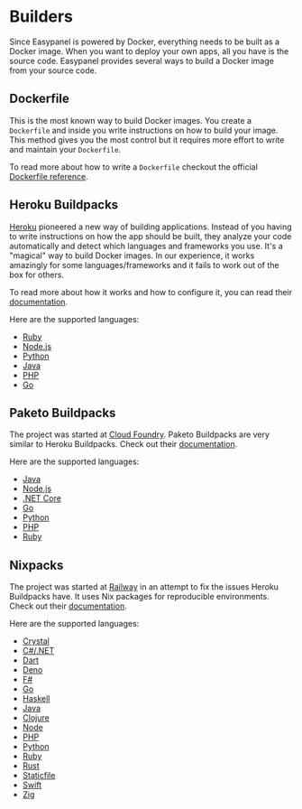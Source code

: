 # Builders

Since Easypanel is powered by Docker, everything needs to be built as a Docker image. When you want to deploy your own apps, all you have is the source code. Easypanel provides several ways to build a Docker image from your source code.

## Dockerfile

This is the most known way to build Docker images. You create a `Dockerfile` and inside you write instructions on how to build your image. This method gives you the most control but it requires more effort to write and maintain your `Dockerfile`.

To read more about how to write a `Dockerfile` checkout the official [Dockerfile reference](https://docs.docker.com/engine/reference/builder/).

## Heroku Buildpacks

[Heroku](https://www.heroku.com) pioneered a new way of building applications. Instead of you having to write instructions on how the app should be built, they analyze your code automatically and detect which languages and frameworks you use. It's a "magical" way to build Docker images. In our experience, it works amazingly for some languages/frameworks and it fails to work out of the box for others.

To read more about how it works and how to configure it, you can read their [documentation](https://devcenter.heroku.com/articles/heroku-20-stack).

Here are the supported languages:

- [Ruby](https://elements.heroku.com/buildpacks/heroku/heroku-buildpack-ruby)
- [Node.js](https://elements.heroku.com/buildpacks/heroku/heroku-buildpack-nodejs)
- [Python](https://elements.heroku.com/buildpacks/heroku/heroku-buildpack-python)
- [Java](https://elements.heroku.com/buildpacks/heroku/heroku-buildpack-java)
- [PHP](https://elements.heroku.com/buildpacks/heroku/heroku-buildpack-php)
- [Go](https://elements.heroku.com/buildpacks/heroku/heroku-buildpack-go)

## Paketo Buildpacks

The project was started at [Cloud Foundry](https://cloudfoundry.org). Paketo Buildpacks are very similar to Heroku Buildpacks. Check out their [documentation](https://paketo.io/).

Here are the supported languages:

- [Java](https://paketo.io/docs/howto/java/)
- [Node.js](https://paketo.io/docs/howto/nodejs/)
- [.NET Core](https://paketo.io/docs/howto/dotnet-core/)
- [Go](https://paketo.io/docs/howto/go/)
- [Python](https://paketo.io/docs/howto/python/)
- [PHP](https://paketo.io/docs/howto/php/)
- [Ruby](https://paketo.io/docs/howto/ruby/)

## Nixpacks

The project was started at [Railway](https://railway.app) in an attempt to fix the issues Heroku Buildpacks have. It uses Nix packages for reproducible environments. Check out their [documentation](https://nixpacks.com).

Here are the supported languages:

- [Crystal](https://nixpacks.com/docs/providers/crystal)
- [C#/.NET](https://nixpacks.com/docs/providers/csharp)
- [Dart](https://nixpacks.com/docs/providers/dart)
- [Deno](https://nixpacks.com/docs/providers/deno)
- [F#](https://nixpacks.com/docs/providers/fsharp)
- [Go](https://nixpacks.com/docs/providers/go)
- [Haskell](https://nixpacks.com/docs/providers/haskell)
- [Java](https://nixpacks.com/docs/providers/java)
- [Clojure](https://nixpacks.com/docs/providers/clojure)
- [Node](https://nixpacks.com/docs/providers/node)
- [PHP](https://nixpacks.com/docs/providers/php)
- [Python](https://nixpacks.com/docs/providers/python)
- [Ruby](https://nixpacks.com/docs/providers/ruby)
- [Rust](https://nixpacks.com/docs/providers/rust)
- [Staticfile](https://nixpacks.com/docs/providers/staticfile)
- [Swift](https://nixpacks.com/docs/providers/swift)
- [Zig](https://nixpacks.com/docs/providers/zig-lang)
